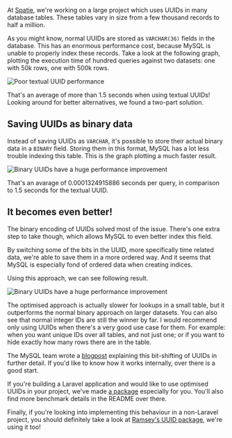 At [Spatie](*https://www.spatie.be), we're working on a large project which uses UUIDs in many database tables.
These tables vary in size from a few thousand records to half a million.

As you might know, normal UUIDs are stored as `VARCHAR(36)` fields in the database. 
This has an enormous performance cost, because MySQL is unable to properly index these records.
Take a look at the following graph, plotting the execution time of hundred queries against two datasets: one with 50k rows, one with 500k rows.

![Poor textual UUID performance](/img/blog/binary-uuid/textual_uuid.png)

That's an average of more than 1.5 seconds when using textual UUIDs! 
Looking around for better alternatives, we found a two-part solution.

## Saving UUIDs as binary data

Instead of saving UUIDs as `VARCHAR`, it's possible to store their actual binary data in a `BINARY` field. 
Storing them in this format, MySQL has a lot less trouble indexing this table. 
This is the graph plotting a much faster result.

![Binary UUIDs have a huge performance improvement](/img/blog/binary-uuid/binary_uuid.png)

That's an avarage of 0.0001324915886 seconds per query, in comparison to 1.5 seconds for the textual UUID.

## It becomes even better!

The binary encoding of UUIDs solved most of the issue.
There's one extra step to take though, which allows MySQL to even better index this field.

By switching some of the bits in the UUID, more specifically time related data, 
we're able to save them in a more ordered way.
And it seems that MySQL is especially fond of ordered data when creating indices.

Using this approach, we can see following result.

![Binary UUIDs have a huge performance improvement](/img/blog/binary-uuid/comparison.png)

The optimised approach is actually slower for lookups in a small table, 
but it outperforms the normal binary approach on larger datasets.
You can also see that normal integer IDs are still the winner by far.
I would recommend only using UUIDs when there's a very good use case for them.
For example: when you want unique IDs over all tables, and not just one;
or if you want to hide exactly how many rows there are in the table.

The MySQL team wrote a [blogpost](*http://mysqlserverteam.com/storing-uuid-values-in-mysql-tables/)
explaining this bit-shifting of UUIDs in further detail. 
If you'd like to know how it works internally, over there is a good start. 

If you're building a Laravel application and would like to use optimised UUIDs in your project, 
we've made [a package](*https://github.com/spatie/laravel-binary-uuid) especially for you.
You'll also find more benchmark details in the README over there.

Finally, if you're looking into implementing this behaviour in a non-Laravel project, 
you should definitely take a look at [Ramsey's UUID package](*https://github.com/ramsey/uuid), we're using it too!
